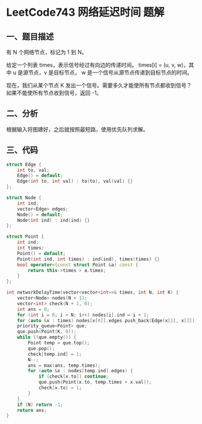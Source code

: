 # LeetCode743 网络延迟时间 题解

## 一、题目描述

有 N 个网络节点，标记为 1 到 N。

给定一个列表 times，表示信号经过有向边的传递时间。 times[i] = (u, v, w)，其中 u 是源节点，v 是目标节点， w 是一个信号从源节点传递到目标节点的时间。

现在，我们从某个节点 K 发出一个信号。需要多久才能使所有节点都收到信号？如果不能使所有节点收到信号，返回 -1。



## 二、分析

根据输入将图建好，之后就按照最短路，使用优先队列求解。



## 三、代码

```c++
struct Edge {
    int to, val;
    Edge() = default;
    Edge(int to, int val) : to(to), val(val) {}
};

struct Node {
    int ind;
    vector<Edge> edges;
    Node() = default;
    Node(int ind) : ind(ind) {}
};

struct Point {
    int ind;
    int times;
    Point() = default;
    Point(int ind, int times) : ind(ind), times(times) {}
    bool operator<(const struct Point &a) const {
        return this->times > a.times;
    }
};

int networkDelayTime(vector<vector<int>>& times, int N, int K) {
    vector<Node> nodes(N + 1);
    vector<int> check(N + 1, 0);
    int ans = 0;
    for (int i = 0; i < N; i++) nodes[i].ind = i + 1;
    for (auto &x : times) nodes[x[0]].edges.push_back(Edge(x[1], x[2]));
    priority_queue<Point> que;
    que.push(Point(K, 0));
    while (!que.empty()) {
        Point temp = que.top();
        que.pop();
        check[temp.ind] = 1;
        N--;
        ans = max(ans, temp.times);
        for (auto &x : nodes[temp.ind].edges) {
            if (check[x.to]) continue;
            que.push(Point(x.to, temp.times + x.val));
            check[x.to] = 1;
        }
    }
    if (N) return -1;
    return ans;
}
```


